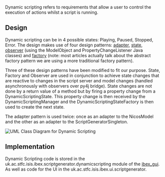 Dynamic scripting refers to requirements that allow a user to control the execution of actions whilst a script is running.

## Design

Dynamic scripting can be in 4 possible states: Playing, Paused, Stopped, Error. The design makes use of four design patterns: [adapter](https://refactoring.guru/design-patterns/adapter), [state](https://sourcemaking.com/design_patterns/state), [observer](https://refactoring.guru/design-patterns/observer) (using the ModelObject and PropertyChangeListener Java classes) and [factory](https://refactoring.guru/design-patterns/factory-method) (note: most articles actually talk about the abstract factory pattern we are using a more traditional factory pattern).

Three of these design patterns have been modified to fit our purpose. State, Factory and Observer are used in conjunction to achieve state changes that are reactive to changes in the script server and model changes (handled asynchronously with observers over py4j bridge). State changes are not done by a return value of a method but by firing a property change from a DynamicScriptingState. This property change is then received by the DynamicScriptingManager and the DynamicScriptingStateFactory is then used to create the next state.

The adapter pattern is used twice: once as an adapter to the NicosModel and the other as an adapter to the ScriptGeneratorSingleton.

![UML Class Diagram for Dynamic Scripting](https://raw.githubusercontent.com/wiki/ISISComputingGroup/ibex_developers_manual/DynamicScripting.drawio.png)


## Implementation

Dynamic Scripting code is stored in the uk.ac.stfc.isis.ibex.scriptgenerator.dynamicscripting module of the [ibex_gui](https://github.com/ISISComputingGroup/ibex_gui). As well as code for the UI in the uk.ac.stfc.isis.ibex.ui.scriptgenerator.

